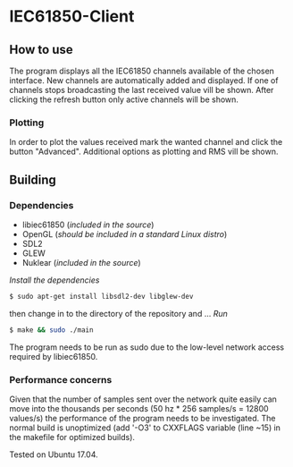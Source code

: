# IEC61850-Client

## How to use

The program displays all the IEC61850 channels available of the chosen interface.
New channels are automatically added and displayed. If one of channels stops broadcasting the last
received value vill be shown. After clicking the refresh button only active channels will be shown.

### Plotting

In order to plot the values received mark the wanted channel and click the button "Advanced".
Additional options as plotting and RMS vill be shown.

## Building
### Dependencies
- libiec61850 (_included in the source_)
- OpenGL (_should be included in a standard Linux distro_)
- SDL2
- GLEW
- Nuklear (_included in the source_)

*Install the dependencies*
```bash  
$ sudo apt-get install libsdl2-dev libglew-dev
```
then change in to the directory of the repository and ...
*Run*
```bash  
$ make && sudo ./main
```

The program needs to be run as sudo due to the low-level network access required
by libiec61850.

### Performance concerns
Given that the number of samples sent over the network quite easily can move into the thousands per seconds (50 hz * 256 samples/s = 12800 values/s) the performance of the program needs to be investigated. The normal build is unoptimized (add '-O3' to CXXFLAGS variable (line ~15) in the makefile for optimized builds).

Tested on Ubuntu 17.04.
